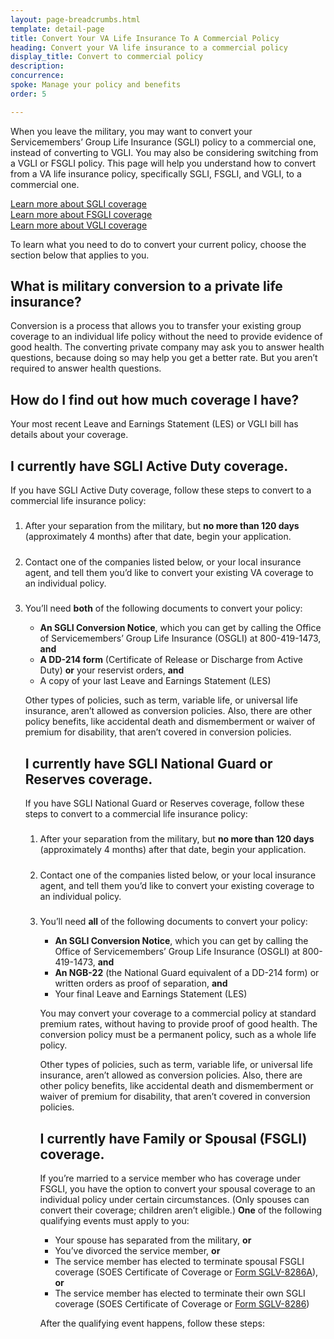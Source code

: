 ```yaml
---
layout: page-breadcrumbs.html
template: detail-page
title: Convert Your VA Life Insurance To A Commercial Policy
heading: Convert your VA life insurance to a commercial policy
display_title: Convert to commercial policy
description: 
concurrence: 
spoke: Manage your policy and benefits
order: 5

---
```


<div class="va-introtext">

When you leave the military, you may want to convert your Servicemembers’ Group Life Insurance (SGLI) policy to a commercial one, instead of converting to VGLI. You may also be considering switching from a VGLI or FSGLI policy. This page will help you understand how to convert from a VA life insurance policy, specifically SGLI, FSGLI, and VGLI, to a commercial one. 

[Learn more about SGLI coverage](/life-insurance/options-eligibility/sgli/)</br>
[Learn more about FSGLI coverage](/life-insurance/options-eligibility/fsgli/)</br>
[Learn more about VGLI coverage](/life-insurance/options-eligibility/vgli/)

To learn what you need to do to convert your current policy, choose the section below that applies to you. 


</div>

## What is military conversion to a private life insurance? 

Conversion is a process that allows you to transfer your existing group coverage to an individual life policy without the need to provide evidence of good health. The converting private company may ask you to answer health questions, because doing so may help you get a better rate. But you aren’t required to answer health questions.

## How do I find out how much coverage I have?

Your most recent Leave and Earnings Statement (LES) or VGLI bill has details about your coverage.

## I currently have SGLI Active Duty coverage.

If you have SGLI Active Duty coverage, follow these steps to convert to a commercial life insurance policy:

<ol class="process">
<li class="process-step list-one">
  
##### 

After your separation from the military, but **no more than 120 days** (approximately 4 months) after that date, begin your application.

</li>

<li class="process-step list-two">
  
##### 

Contact one of the companies listed below, or your local insurance agent, and tell them you’d like to convert your existing VA coverage to an individual policy.

</li>

<li class="process-step list-three">
 
##### 

You’ll need **both** of the following documents to convert your policy:

- **An SGLI Conversion Notice**, which you can get by calling the Office of Servicemembers’ Group Life Insurance (OSGLI) at 800-419-1473, **and**
- **A DD-214 form** (Certificate of Release or Discharge from Active Duty) **or** your reservist orders, **and**
- A copy of your last Leave and Earnings Statement (LES)

</li>

Other types of policies, such as term, variable life, or universal life insurance, aren’t allowed as conversion policies. Also, there are other policy benefits, like accidental death and dismemberment or waiver of premium for disability, that aren’t covered in conversion policies.

## I currently have SGLI National Guard or Reserves coverage.

If you have SGLI National Guard or Reserves coverage, follow these steps to convert to a commercial life insurance policy:

<ol class="process">
<li class="process-step list-one">
  
##### 

After your separation from the military, but **no more than 120 days** (approximately 4 months) after that date, begin your application. 

</li>

<li class="process-step list-two">
  
#####

Contact one of the companies listed below, or your local insurance agent, and tell them you’d like to convert your existing coverage to an individual policy.

</li>

<li class="process-step list-three">
  
#####

You’ll need **all** of the following documents to convert your policy:

-	**An SGLI Conversion Notice**, which you can get by calling the Office of Servicemembers’ Group Life Insurance (OSGLI) at 800-419-1473, **and**
- **An NGB-22** (the National Guard equivalent of a DD-214 form) or written orders as proof of separation, **and**
- Your final Leave and Earnings Statement (LES)

</li>

You may convert your coverage to a commercial policy at standard premium rates, without having to provide proof of good health. The conversion policy must be a permanent policy, such as a whole life policy.

Other types of policies, such as term, variable life, or universal life insurance, aren’t allowed as conversion policies. Also, there are other policy benefits, like accidental death and dismemberment or waiver of premium for disability, that aren’t covered in conversion policies.

## I currently have Family or Spousal (FSGLI) coverage.

If you’re married to a service member who has coverage under FSGLI, you have the option to convert your spousal coverage to an individual policy under certain circumstances. (Only spouses can convert their coverage; children aren’t eligible.) **One** of the following qualifying events must apply to you:

-	Your spouse has separated from the military, **or**
-	You’ve divorced the service member, **or**
-	The service member has elected to terminate spousal FSGLI coverage (SOES Certificate of Coverage or [Form SGLV-8286A](https://www.benefits.va.gov/INSURANCE/forms/8286A.htm)), **or**
-	The service member has elected to terminate their own SGLI coverage (SOES Certificate of Coverage or [Form SGLV-8286](https://www.benefits.va.gov/INSURANCE/forms/8286.htm))

After the qualifying event happens, follow these steps:
